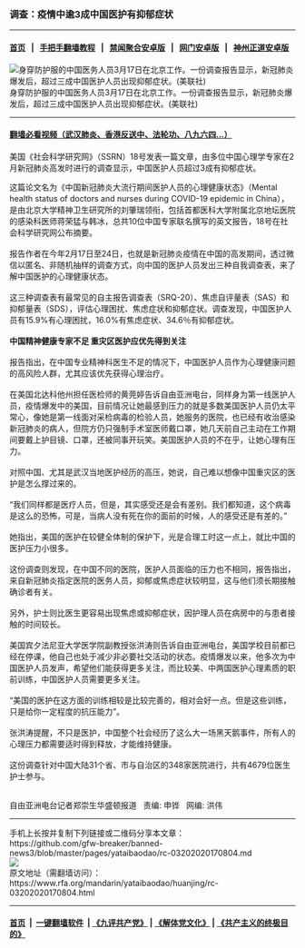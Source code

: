 ### 调查：疫情中逾3成中国医护有抑郁症状
------------------------

#### [首页](https://github.com/gfw-breaker/banned-news3/blob/master/README.md) &nbsp;&nbsp;|&nbsp;&nbsp; [手把手翻墙教程](https://github.com/gfw-breaker/guides/wiki) &nbsp;&nbsp;|&nbsp;&nbsp; [禁闻聚合安卓版](https://github.com/gfw-breaker/bn-android) &nbsp;&nbsp;|&nbsp;&nbsp; [网门安卓版](https://github.com/oGate2/oGate) &nbsp;&nbsp;|&nbsp;&nbsp; [神州正道安卓版](https://github.com/SzzdOgate/update) 



<div id="headerimg">
 <img alt="身穿防护服的中国医务人员3月17日在北京工作。一份调查报告显示，新冠肺炎爆发后，超过三成中国医护人员出现抑郁症状。(美联社)" src="https://www.rfa.org/mandarin/yataibaodao/huanjing/rc-03202020170804.html/PSX_20200320_112551.jpg/@@images/96054a02-a70f-4e14-b2ec-c1f38723ee63.jpeg" title="身穿防护服的中国医务人员3月17日在北京工作。一份调查报告显示，新冠肺炎爆发后，超过三成中国医护人员出现抑郁症状。(美联社)"/>
 <div id="headerimgcontents">
  <div id="headerimgcaption">
   <span>
    身穿防护服的中国医务人员3月17日在北京工作。一份调查报告显示，新冠肺炎爆发后，超过三成中国医护人员出现抑郁症状。(美联社)
   </span>
   <!-- zoomattribute -->
  </div>
  <!-- headerimgcaption -->
 </div>
 <!-- headerimagecontents -->
</div>

<hr/>


#### [翻墙必看视频（武汉肺炎、香港反送中、法轮功、八九六四...）](https://github.com/gfw-breaker/banned-news3/blob/master/pages/link3.md)

<div id="storytext">
 <div>
  <div class="slot_header">
  </div>
 </div>
 <p>
  美国《社会科学研究网》（SSRN）18号发表一篇文章，由多位中国心理学专家在2月新冠肺炎高发时进行的调查显示，中国医护人员超过3成有抑郁症状。
 </p>
 <p>
  <span>
   这篇论文名为《中国新冠肺炎大流行期间医护人员的心理健康状态》（Mental health status of doctors and
  </span>
  <span>
   nurses during COVID-19 epidemic in
  </span>
  <span>
   China），是由北京大学精神卫生研究所的刘肇瑞领衔，包括首都医科大学附属北京地坛医院的感染科医师蒋荣猛与韩冰，总共10位中国专家联名撰写的英文报告，18号在社会科学研究网公布摘要。
  </span>
  <span>
   <br/>
  </span>
  <span>
   <br/>
  </span>
  <span>
   报告作者在今年2月17日至24日，也就是新冠肺炎疫情在中国的高发期间，透过微信以匿名、非随机抽样的调查方式，向中国的医护人员发出三种自我调查表，来了解中国医护的心理健康状态。
  </span>
  <span>
   <br/>
  </span>
  <span>
   <br/>
  </span>
  <span>
   这三种调查表有最常见的自主报告调查表（SRQ-20）、焦虑自评量表（SAS）和抑郁量表（SDS），评估心理困扰、焦虑症状和抑郁症状。调查发现，中国医护人员有15.9%有心理困扰，16.0%有焦虑症状、34.6％有抑郁症状。
  </span>
  <span>
   <br/>
  </span>
  <strong>
   <span>
    <br/>
   </span>
   <span>
    中国精神健康专家不足 重灾区医护应优先得到关注
   </span>
  </strong>
  <span>
   <br/>
  </span>
  <span>
   <br/>
  </span>
  <span>
   报告指出，在中国专业精神科医生不足的情况下，中国医护人员作为心理健康问题的高风险人群，尤其应该优先获得心理治疗。
  </span>
  <span>
   <br/>
  </span>
  <span>
   <br/>
  </span>
  <span>
   在美国北达科他州担任医检师的黄莞婷告诉自由亚洲电台，同样身为第一线医护人员，疫情爆发中的美国，目前情况让她最感到压力的就是多数美国医护人员仍太平常心，像她是第一线面对采检病毒的检验人员，她服务的医院，也已经有收治感染新冠肺炎的病人，但院方仍只强制手术室医师戴口罩，她几天前自己主动在工作期间要戴上护目镜、口罩，还被同事开玩笑。美国医护人员的不在乎，让她心理有压力。
  </span>
  <span>
   <br/>
  </span>
  <span>
   <br/>
  </span>
  <span>
   对照中国、尤其是武汉当地医护经历的高压，她说，自己难以想像中国重灾区的医护是怎么撑过来的。
  </span>
  <span>
   <br/>
  </span>
  <span>
   <br/>
  </span>
  <span>
   “我们同样都是医疗人员，但是，其实感受还是会有差别。我们都知道，这个病毒是这么的恐怖，可是，当病人没有死在你的面前的时候，人的感受还是有差的。”
  </span>
  <span>
   <br/>
  </span>
  <span>
   <br/>
  </span>
  <span>
   她指出，美国的医护在较健全体制的保护下，光是合理工时这一点上，就比中国的医护压力小很多。
  </span>
  <span>
   <br/>
  </span>
  <span>
   <br/>
  </span>
  <span>
   这份调查则发现，在中国不同的医院，医护人员面临的压力也不相同，报告指出，来自新冠肺炎指定医院的医务人员，抑郁或焦虑症状较明显，这与他们须长期接触确诊者有关。
  </span>
  <span>
   <br/>
  </span>
  <span>
   <br/>
  </span>
  <span>
   另外，护士则比医生更容易出现焦虑或抑郁症状，因护理人员在病房中的与患者接触的时间较长。
  </span>
  <span>
   <br/>
  </span>
  <span>
   <br/>
  </span>
  <span>
   美国宾夕法尼亚大学医学院副教授张洪涛则告诉自由亚洲电台，美国学校目前都已经在停课，他自己也处于减少非必要社交活动的状态。疫情爆发以来，他多次为中国医护人员发声，希望他们能获得更多关注，而比较美、中两国医护心理素质的职前训练，中国医护人员需要更多关注。
  </span>
  <span>
   <br/>
  </span>
  <span>
   <br/>
  </span>
  <span>
   “美国的医护在这方面的训练相较是比较完善的，相对会好一点。但是这些训练，只是给你一定程度的抗压能力”。
  </span>
  <span>
   <br/>
  </span>
  <span>
   <br/>
  </span>
  <span>
   张洪涛提醒，不只是医护，中国整个社会经历了这么大一场黑天鹅事件，所有人的心理压力都需要适时得到释放，才能维持健康。
  </span>
  <span>
   <br/>
  </span>
  <span>
   <br/>
  </span>
  <span>
   这份调查针对中国大陆31个省、市与自治区的348家医院进行，共有4679位医生护士参与。
  </span>
 </p>
 <p>
  <span>
  </span>
  <span>
   <br/>
  </span>
  <span>
   自由亚洲电台记者郑崇生华盛顿报道   责编: 申铧   网编: 洪伟
  </span>
 </p>
</div>

<hr/>
手机上长按并复制下列链接或二维码分享本文章：<br/>
https://github.com/gfw-breaker/banned-news3/blob/master/pages/yataibaodao/rc-03202020170804.md <br/>
<a href='https://github.com/gfw-breaker/banned-news3/blob/master/pages/yataibaodao/rc-03202020170804.md'><img src='https://github.com/gfw-breaker/banned-news3/blob/master/pages/yataibaodao/rc-03202020170804.md.png'/></a> <br/>
原文地址（需翻墙访问）：https://www.rfa.org/mandarin/yataibaodao/huanjing/rc-03202020170804.html


------------------------
#### [首页](https://github.com/gfw-breaker/banned-news3/blob/master/README.md) &nbsp;|&nbsp; [一键翻墙软件](https://github.com/gfw-breaker/nogfw/blob/master/README.md) &nbsp;| [《九评共产党》](https://github.com/gfw-breaker/9ping.md/blob/master/README.md#九评之一评共产党是什么) | [《解体党文化》](https://github.com/gfw-breaker/jtdwh.md/blob/master/README.md) | [《共产主义的终极目的》](https://github.com/gfw-breaker/gczydzjmd.md/blob/master/README.md)


<img src='http://gfw-breaker.win/banned-news3/pages/yataibaodao/rc-03202020170804.md' width='0px' height='0px'/>